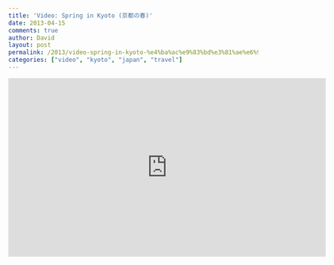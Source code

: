 ```yaml
---
title: 'Video: Spring in Kyoto (京都の春)'
date: 2013-04-15
comments: true
author: David
layout: post
permalink: /2013/video-spring-in-kyoto-%e4%ba%ac%e9%83%bd%e3%81%ae%e6%98%a5
categories: ["video", "kyoto", "japan", "travel"]
---
```


<iframe width="640" height="360" src="https://www.youtube.com/embed/qv6Jovqb_nU?rel=0" frameborder="0" allowfullscreen></iframe>